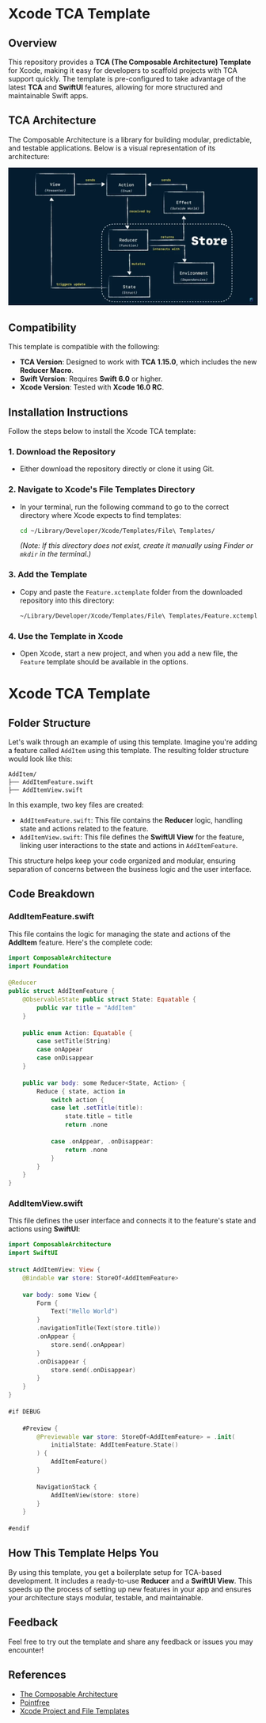 
# Xcode TCA Template

## Overview

This repository provides a **TCA (The Composable Architecture) Template** for Xcode, making it easy for developers to scaffold projects with TCA support quickly. The template is pre-configured to take advantage of the latest **TCA** and **SwiftUI** features, allowing for more structured and maintainable Swift apps.

## TCA Architecture

The Composable Architecture is a library for building modular, predictable, and testable applications. Below is a visual representation of its architecture:

![TCA Architecture](https://github.com/mehmetbaykar/TCA-Xcode-Template/blob/master/Images/image_tca_graph.webp?raw=true)

## Compatibility

This template is compatible with the following:

- **TCA Version**: Designed to work with **TCA 1.15.0**, which includes the new **Reducer Macro**.
- **Swift Version**: Requires **Swift 6.0** or higher.
- **Xcode Version**: Tested with **Xcode 16.0 RC**.

## Installation Instructions

Follow the steps below to install the Xcode TCA template:

### 1. Download the Repository
- Either download the repository directly or clone it using Git.

### 2. Navigate to Xcode's File Templates Directory
- In your terminal, run the following command to go to the correct directory where Xcode expects to find templates:
  
  ```bash
  cd ~/Library/Developer/Xcode/Templates/File\ Templates/
  ```

  *(Note: If this directory does not exist, create it manually using Finder or `mkdir` in the terminal.)*

### 3. Add the Template
- Copy and paste the `Feature.xctemplate` folder from the downloaded repository into this directory:
  
  ```bash
  ~/Library/Developer/Xcode/Templates/File\ Templates/Feature.xctemplate/
  ```

### 4. Use the Template in Xcode
- Open Xcode, start a new project, and when you add a new file, the `Feature` template should be available in the options.


# Xcode TCA Template

## Folder Structure

Let's walk through an example of using this template. Imagine you're adding a feature called `AddItem` using this template. The resulting folder structure would look like this:
```
AddItem/
├── AddItemFeature.swift
├── AddItemView.swift
```

In this example, two key files are created:

- `AddItemFeature.swift`: This file contains the **Reducer** logic, handling state and actions related to the feature.
- `AddItemView.swift`: This file defines the **SwiftUI View** for the feature, linking user interactions to the state and actions in `AddItemFeature`.

This structure helps keep your code organized and modular, ensuring separation of concerns between the business logic and the user interface.


## Code Breakdown

### AddItemFeature.swift

This file contains the logic for managing the state and actions of the **AddItem** feature. Here's the complete code:

```swift
import ComposableArchitecture
import Foundation

@Reducer
public struct AddItemFeature {
    @ObservableState public struct State: Equatable {
        public var title = "AddItem"
    }

    public enum Action: Equatable {
        case setTitle(String)
        case onAppear
        case onDisappear
    }

    public var body: some Reducer<State, Action> {
        Reduce { state, action in
            switch action {
            case let .setTitle(title):
                state.title = title
                return .none

            case .onAppear, .onDisappear:
                return .none
            }
        }
    }
}
```

### AddItemView.swift

This file defines the user interface and connects it to the feature's state and actions using **SwiftUI**:

```swift
import ComposableArchitecture
import SwiftUI

struct AddItemView: View {
    @Bindable var store: StoreOf<AddItemFeature>

    var body: some View {
        Form {
            Text("Hello World")
        }
        .navigationTitle(Text(store.title))
        .onAppear {
            store.send(.onAppear)
        }
        .onDisappear {
            store.send(.onDisappear)
        }
    }
}

#if DEBUG

    #Preview {
        @Previewable var store: StoreOf<AddItemFeature> = .init(
            initialState: AddItemFeature.State()
        ) {
            AddItemFeature()
        }

        NavigationStack {
            AddItemView(store: store)
        }
    }

#endif
```

## How This Template Helps You

By using this template, you get a boilerplate setup for TCA-based development. It includes a ready-to-use **Reducer** and a **SwiftUI View**. This speeds up the process of setting up new features in your app and ensures your architecture stays modular, testable, and maintainable.

## Feedback

Feel free to try out the template and share any feedback or issues you may encounter!

## References

- [The Composable Architecture](https://github.com/pointfreeco/swift-composable-architecture)
- [Pointfree](https://www.pointfree.co)
- [Xcode Project and File Templates](https://www.kodeco.com/26582967-xcode-project-and-file-templates)

